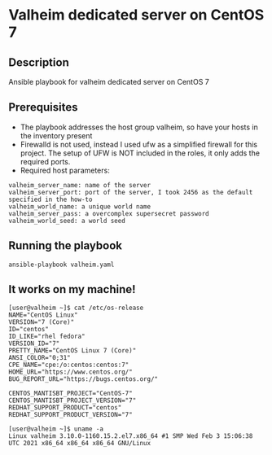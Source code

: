 # Valheim dedicated server on CentOS 7

## Description

Ansible playbook for valheim dedicated server on CentOS 7

## Prerequisites

- The playbook addresses the host group valheim, so have your hosts in the inventory present
- Firewalld is not used, instead I used ufw as a simplified firewall for this project. The setup of UFW is NOT included in the roles, it only adds the required ports.
- Required host parameters:
```
valheim_server_name: name of the server
valheim_server_port: port of the server, I took 2456 as the default specified in the how-to
valheim_world_name: a unique world name
valheim_server_pass: a overcomplex supersecret password
valheim_world_seed: a world seed
```


## Running the playbook

```
ansible-playbook valheim.yaml
```

## It works on my machine!

```
[user@valheim ~]$ cat /etc/os-release 
NAME="CentOS Linux"
VERSION="7 (Core)"
ID="centos"
ID_LIKE="rhel fedora"
VERSION_ID="7"
PRETTY_NAME="CentOS Linux 7 (Core)"
ANSI_COLOR="0;31"
CPE_NAME="cpe:/o:centos:centos:7"
HOME_URL="https://www.centos.org/"
BUG_REPORT_URL="https://bugs.centos.org/"

CENTOS_MANTISBT_PROJECT="CentOS-7"
CENTOS_MANTISBT_PROJECT_VERSION="7"
REDHAT_SUPPORT_PRODUCT="centos"
REDHAT_SUPPORT_PRODUCT_VERSION="7"

[user@valheim ~]$ uname -a
Linux valheim 3.10.0-1160.15.2.el7.x86_64 #1 SMP Wed Feb 3 15:06:38 UTC 2021 x86_64 x86_64 x86_64 GNU/Linux
```
